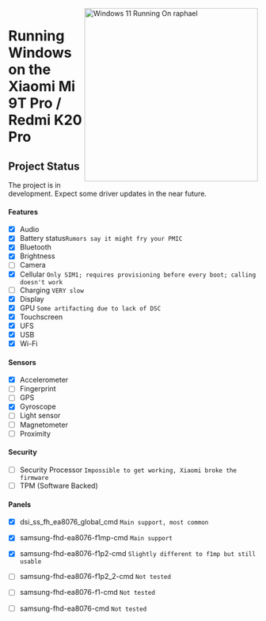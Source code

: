 <img align="right" src="https://raw.githubusercontent.com/graphiks/woa-raphael/main/media/raphael.png" width="350" alt="Windows 11 Running On raphael">


# Running Windows on the Xiaomi Mi 9T Pro / Redmi K20 Pro

## Project Status

The project is in development. Expect some driver updates in the near future.



#### Features

- [X] Audio 
- [X] Battery status```Rumors say it might fry your PMIC```
- [x] Bluetooth
- [x] Brightness 
- [ ] Camera
- [x] Cellular ```Only SIM1; requires provisioning before every boot; calling doesn't work```
- [ ] Charging ```VERY slow```
- [x] Display
- [x] GPU  ```Some artifacting due to lack of DSC```
- [x] Touchscreen 
- [x] UFS
- [x] USB
- [x] Wi-Fi

#### Sensors
- [x] Accelerometer
- [ ] Fingerprint
- [ ] GPS
- [x] Gyroscope
- [ ] Light sensor
- [ ] Magnetometer
- [ ] Proximity

#### Security

- [ ] Security Processor ```Impossible to get working, Xiaomi broke the firmware```
- [ ] TPM (Software Backed)

#### Panels
- [x] dsi_ss_fh_ea8076_global_cmd ```Main support, most common```
- [x] samsung-fhd-ea8076-f1mp-cmd ```Main support```
- [x] samsung-fhd-ea8076-f1p2-cmd ```Slightly different to f1mp but still usable```
- [ ] samsung-fhd-ea8076-f1p2_2-cmd ```Not tested```
- [ ] samsung-fhd-ea8076-f1-cmd ```Not tested```
- [ ] samsung-fhd-ea8076-cmd ```Not tested```



